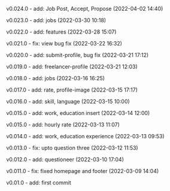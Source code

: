 v0.024.0 - add: Job Post, Accept, Propose (2022-04-02 14:40)

v0.023.0 - add: jobs (2022-03-30 10:18)

v0.022.0 - add: features (2022-03-28 15:07)

v0.021.0 - fix: view bug fix (2022-03-22 16:32)

v0.020.0 - add: submit-profile, bug fix (2022-03-21 17:12)

v0.019.0 - add: freelancer-profile (2022-03-21 12:03)

v0.018.0 - add: jobs (2022-03-16 16:25)

v0.017.0 - add: rate, profile-image (2022-03-15 17:17)

v0.016.0 - add: skill, language (2022-03-15 10:00)

v0.015.0 - add: work, education insert (2022-03-14 12:00)

v0.015.0 - add: hourly rate (2022-03-13 11:07)

v0.014.0 - add: work, education experience (2022-03-13 09:53)

v0.013.0 - fix: upto question three (2022-03-12 11:53)

v0.012.0 - add: questioneer (2022-03-10 17:04)

v0.011.0 - fix: fixed homepage and footer (2022-03-09 14:04)

v0.01.0 - add: first commit
